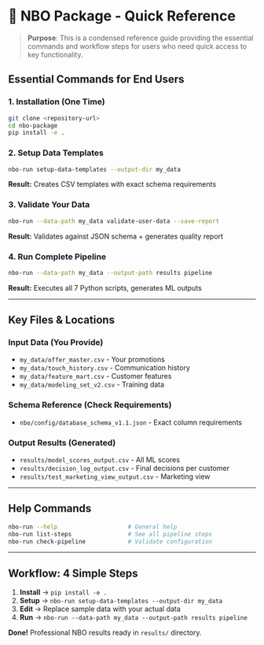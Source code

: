 # 🚀 NBO Package - Quick Reference

> **Purpose**: This is a condensed reference guide providing the essential commands and workflow steps for users who need quick access to key functionality.

## Essential Commands for End Users

### 1. Installation (One Time)

```bash
git clone <repository-url>
cd nbo-package
pip install -e .
```

### 2. Setup Data Templates

```bash
nbo-run setup-data-templates --output-dir my_data
```

**Result:** Creates CSV templates with exact schema requirements

### 3. Validate Your Data

```bash
nbo-run --data-path my_data validate-user-data --save-report
```

**Result:** Validates against JSON schema + generates quality report

### 4. Run Complete Pipeline

```bash
nbo-run --data-path my_data --output-path results pipeline
```

**Result:** Executes all 7 Python scripts, generates ML outputs

---

## Key Files & Locations

### Input Data (You Provide)

- `my_data/offer_master.csv` - Your promotions
- `my_data/touch_history.csv` - Communication history
- `my_data/feature_mart.csv` - Customer features
- `my_data/modeling_set_v2.csv` - Training data

### Schema Reference (Check Requirements)

- `nbo/config/database_schema_v1.1.json` - Exact column requirements

### Output Results (Generated)

- `results/model_scores_output.csv` - All ML scores
- `results/decision_log_output.csv` - Final decisions per customer
- `results/test_marketing_view_output.csv` - Marketing view

---

## Help Commands

```bash
nbo-run --help                    # General help
nbo-run list-steps                # See all pipeline steps
nbo-run check-pipeline            # Validate configuration
```

---

## Workflow: 4 Simple Steps

1. **Install** → `pip install -e .`
2. **Setup** → `nbo-run setup-data-templates --output-dir my_data`
3. **Edit** → Replace sample data with your actual data
4. **Run** → `nbo-run --data-path my_data --output-path results pipeline`

**Done!** Professional NBO results ready in `results/` directory.
